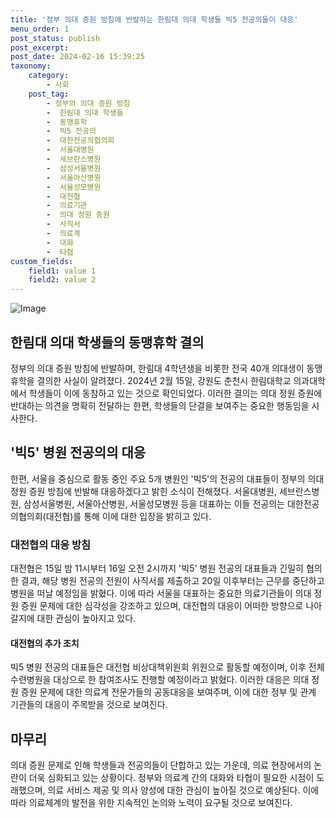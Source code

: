 ```yaml
---
title: '정부 의대 증원 방침에 반발하는 한림대 의대 학생들 빅5 전공의들이 대응'
menu_order: 1
post_status: publish
post_excerpt: 
post_date: 2024-02-16 15:39:25
taxonomy:
    category:
        - 사회
    post_tag:
        - 정부의 의대 증원 방침
        -  한림대 의대 학생들
        -  동맹휴학
        -  빅5 전공의
        -  대한전공의협의회
        -  서울대병원
        -  세브란스병원
        -  삼성서울병원
        -  서울아산병원
        -  서울성모병원
        -  대전협
        -  의료기관
        -  의대 정원 증원
        -  사직서
        -  의료계
        -  대화
        -  타협
custom_fields:
    field1: value 1
    field2: value 2
---
```


![Image](https://imgnews.pstatic.net/image/421/2024/02/16/0007354507_001_20240216082403791.jpg?type=w647)

## 한림대 의대 학생들의 동맹휴학 결의
정부의 의대 증원 방침에 반발하며, 한림대 4학년생을 비롯한 전국 40개 의대생이 동맹휴학을 결의한 사실이 알려졌다. 2024년 2월 15일, 강원도 춘천시 한림대학교 의과대학에서 학생들이 이에 동참하고 있는 것으로 확인되었다. 이러한 결의는 의대 정원 증원에 반대하는 의견을 명확히 전달하는 한편, 학생들의 단결을 보여주는 중요한 행동임을 시사한다.
## '빅5' 병원 전공의의 대응
한편, 서울을 중심으로 활동 중인 주요 5개 병원인 '빅5'의 전공의 대표들이 정부의 의대 정원 증원 방침에 반발해 대응하겠다고 밝힌 소식이 전해졌다. 서울대병원, 세브란스병원, 삼성서울병원, 서울아산병원, 서울성모병원 등을 대표하는 이들 전공의는 대한전공의협의회(대전협)를 통해 이에 대한 입장을 밝히고 있다.
### 대전협의 대응 방침
대전협은 15일 밤 11시부터 16일 오전 2시까지 '빅5' 병원 전공의 대표들과 긴밀히 협의한 결과, 해당 병원 전공의 전원이 사직서를 제출하고 20일 이후부터는 근무를 중단하고 병원을 떠날 예정임을 밝혔다. 이에 따라 서울을 대표하는 중요한 의료기관들이 의대 정원 증원 문제에 대한 심각성을 강조하고 있으며, 대전협의 대응이 어떠한 방향으로 나아갈지에 대한 관심이 높아지고 있다.
#### 대전협의 추가 조치
빅5 병원 전공의 대표들은 대전협 비상대책위원회 위원으로 활동할 예정이며, 이후 전체 수련병원을 대상으로 한 참여조사도 진행할 예정이라고 밝혔다. 이러한 대응은 의대 정원 증원 문제에 대한 의료계 전문가들의 공동대응을 보여주며, 이에 대한 정부 및 관계 기관들의 대응이 주목받을 것으로 보여진다.
## 마무리
의대 증원 문제로 인해 학생들과 전공의들이 단합하고 있는 가운데, 의료 현장에서의 논란이 더욱 심화되고 있는 상황이다. 정부와 의료계 간의 대화와 타협이 필요한 시점이 도래했으며, 의료 서비스 제공 및 의사 양성에 대한 관심이 높아질 것으로 예상된다. 이에 따라 의료체계의 발전을 위한 지속적인 논의와 노력이 요구될 것으로 보여진다.
